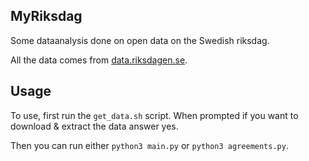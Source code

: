 MyRiksdag
---------

Some dataanalysis done on open data on the Swedish riksdag.

All the data comes from [data.riksdagen.se](http://data.riksdagen.se/).


## Usage
To use, first run the `get_data.sh` script. When prompted if you want to download & extract the data answer yes.

Then you can run either `python3 main.py` or `python3 agreements.py`.
